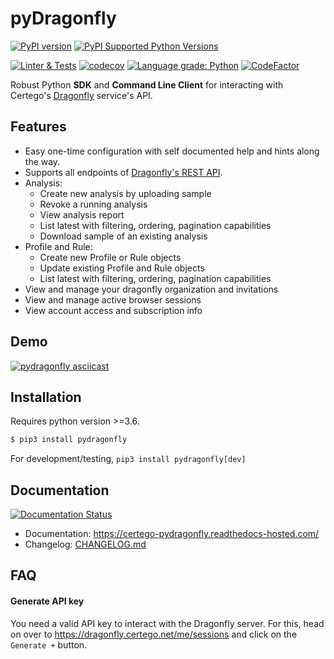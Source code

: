 # pyDragonfly

[![PyPI version](https://badge.fury.io/py/pydragonfly.svg)](https://badge.fury.io/py/pydragonfly)
[![PyPI Supported Python Versions](https://img.shields.io/pypi/pyversions/pydragonfly.svg)](https://pypi.python.org/pypi/pydragonfly/)

[![Linter & Tests](https://github.com/certego/pydragonfly/workflows/Linter%20&%20Tests/badge.svg)](https://github.com/certego/pydragonfly/actions)
[![codecov](https://codecov.io/gh/certego/pydragonfly/branch/main/graph/badge.svg?token=KBk4rQj08b)](https://codecov.io/gh/certego/pydragonfly)
[![Language grade: Python](https://img.shields.io/lgtm/grade/python/g/certego/pydragonfly.svg?logo=lgtm&logoWidth=18)](https://lgtm.com/projects/g/certego/pydragonfly/context:python)
[![CodeFactor](https://www.codefactor.io/repository/github/certego/pydragonfly/badge)](https://www.codefactor.io/repository/github/certego/pydragonfly)

Robust Python **SDK** and **Command Line Client** for interacting with Certego's [Dragonfly](https://dragonfly.certego.net/) service's API.

## Features

- Easy one-time configuration with self documented help and hints along the way.
- Supports all endpoints of [Dragonfly's REST API](https://dragonfly.certego.net/api/schema/swagger-ui/).
- Analysis:
  - Create new analysis by uploading sample
  - Revoke a running analysis
  - View analysis report
  - List latest with filtering, ordering, pagination capabilities
  - Download sample of an existing analysis
- Profile and Rule:
  - Create new Profile or Rule objects
  - Update existing Profile and Rule objects
  - List latest with filtering, ordering, pagination capabilities
- View and manage your dragonfly organization and invitations
- View and manage active browser sessions
- View account access and subscription info

## Demo

[![pydragonfly asciicast](https://asciinema.org/a/443248.svg)](https://asciinema.org/a/443248)

## Installation

Requires python version >=3.6.

```bash
$ pip3 install pydragonfly
```

For development/testing, `pip3 install pydragonfly[dev]`

## Documentation

[![Documentation Status](https://readthedocs.com/projects/certego-pydragonfly/badge/?version=latest&token=ab49e3570b3dd2c9e750976bf2d32ffb505f6a1b573b5657470ad2e4e372e684)](https://certego-pydragonfly.readthedocs-hosted.com/en/latest/?badge=latest)

- Documentation: https://certego-pydragonfly.readthedocs-hosted.com/
- Changelog: [CHANGELOG.md](https://github.com/certego/pydragonfly/blob/master/.github/CHANGELOG.md)

## FAQ

#### Generate API key

You need a valid API key to interact with the Dragonfly server. For this,
head on over to https://dragonfly.certego.net/me/sessions and click on the `Generate +` button.
